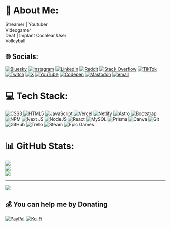 # 💫 About Me:
Streamer | Youtuber<br>Videogamer<br>Deaf | Implant Cochlear User<br>Volleyball


## 🌐 Socials:
[![Bluesky](https://img.shields.io/badge/bluesky-0285FF?style=for-the-badge&logo=bluesky&logoColor=%23FFFFFF)](https://bsky.app/profile/@rabbito1704.bsky.social) [![Instagram](https://img.shields.io/badge/Instagram-%23E4405F.svg?logo=Instagram&logoColor=white)](https://instagram.com/rabbit.1704) [![LinkedIn](https://img.shields.io/badge/LinkedIn-%230077B5.svg?logo=linkedin&logoColor=white)](https://linkedin.com/in/Oriana-Olaia  ) [![Reddit](https://img.shields.io/badge/Reddit-%23FF4500.svg?logo=Reddit&logoColor=white)](https://reddit.com/user/Rabbit) [![Stack Overflow](https://img.shields.io/badge/-Stackoverflow-FE7A16?logo=stack-overflow&logoColor=white)](https://stackoverflow.com/users/437176) [![TikTok](https://img.shields.io/badge/TikTok-%23000000.svg?logo=TikTok&logoColor=white)](https://tiktok.com/@rabbit.1704) [![Twitch](https://img.shields.io/badge/Twitch-%239146FF.svg?logo=Twitch&logoColor=white)](https://twitch.tv/Rabbit1704) [![X](https://img.shields.io/badge/X-black.svg?logo=X&logoColor=white)](https://x.com/rabbit1704) [![YouTube](https://img.shields.io/badge/YouTube-%23FF0000.svg?logo=YouTube&logoColor=white)](https://youtube.com/@rabbit1704_) [![Codepen](https://img.shields.io/badge/Codepen-000000?logo=codepen&logoColor=white)](https://codepen.io/OriOlaia) [![Mastodon](https://img.shields.io/badge/-MASTODON-%232B90D9?logo=mastodon&logoColor=white)](https://mastodon.social/@@Rabbit1704@mas.to) [![email](https://img.shields.io/badge/Email-D14836?logo=gmail&logoColor=white)](mailto:oriana.olaia17@gmail.com) 

# 💻 Tech Stack:
![CSS3](https://img.shields.io/badge/css3-%231572B6.svg?style=for-the-badge&logo=css3&logoColor=white) ![HTML5](https://img.shields.io/badge/html5-%23E34F26.svg?style=for-the-badge&logo=html5&logoColor=white) ![JavaScript](https://img.shields.io/badge/javascript-%23323330.svg?style=for-the-badge&logo=javascript&logoColor=%23F7DF1E) ![Vercel](https://img.shields.io/badge/vercel-%23000000.svg?style=for-the-badge&logo=vercel&logoColor=white) ![Netlify](https://img.shields.io/badge/netlify-%23000000.svg?style=for-the-badge&logo=netlify&logoColor=#00C7B7) ![Astro](https://img.shields.io/badge/astro-%232C2052.svg?style=for-the-badge&logo=astro&logoColor=white) ![Bootstrap](https://img.shields.io/badge/bootstrap-%238511FA.svg?style=for-the-badge&logo=bootstrap&logoColor=white) ![NPM](https://img.shields.io/badge/NPM-%23CB3837.svg?style=for-the-badge&logo=npm&logoColor=white) ![Next JS](https://img.shields.io/badge/Next-black?style=for-the-badge&logo=next.js&logoColor=white) ![NodeJS](https://img.shields.io/badge/node.js-6DA55F?style=for-the-badge&logo=node.js&logoColor=white) ![React](https://img.shields.io/badge/react-%2320232a.svg?style=for-the-badge&logo=react&logoColor=%2361DAFB) ![MySQL](https://img.shields.io/badge/mysql-4479A1.svg?style=for-the-badge&logo=mysql&logoColor=white) ![Prisma](https://img.shields.io/badge/Prisma-3982CE?style=for-the-badge&logo=Prisma&logoColor=white) ![Canva](https://img.shields.io/badge/Canva-%2300C4CC.svg?style=for-the-badge&logo=Canva&logoColor=white) ![Git](https://img.shields.io/badge/git-%23F05033.svg?style=for-the-badge&logo=git&logoColor=white) ![GitHub](https://img.shields.io/badge/github-%23121011.svg?style=for-the-badge&logo=github&logoColor=white) ![Trello](https://img.shields.io/badge/Trello-%23026AA7.svg?style=for-the-badge&logo=Trello&logoColor=white) ![Steam](https://img.shields.io/badge/steam-%23000000.svg?style=for-the-badge&logo=steam&logoColor=white) ![Epic Games](https://img.shields.io/badge/epicgames-%23313131.svg?style=for-the-badge&logo=epicgames&logoColor=white)
# 📊 GitHub Stats:
![](https://github-readme-stats.vercel.app/api?username=OriOlaia&theme=dark&hide_border=false&include_all_commits=false&count_private=false)<br/>
![](https://github-readme-streak-stats.herokuapp.com/?user=OriOlaia&theme=dark&hide_border=false)<br/>
![](https://github-readme-stats.vercel.app/api/top-langs/?username=OriOlaia&theme=dark&hide_border=false&include_all_commits=false&count_private=false&layout=compact)

---
[![](https://visitcount.itsvg.in/api?id=OriOlaia&icon=0&color=0)](https://visitcount.itsvg.in)

  ## 💰 You can help me by Donating
  [![PayPal](https://img.shields.io/badge/PayPal-00457C?style=for-the-badge&logo=paypal&logoColor=white)](https://paypal.me/@oriolaia) [![Ko-Fi](https://img.shields.io/badge/Ko--fi-F16061?style=for-the-badge&logo=ko-fi&logoColor=white)](https://ko-fi.com/Rabbit1704) 

  
<!-- Proudly created with GPRM ( https://gprm.itsvg.in ) -->
